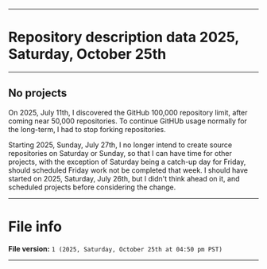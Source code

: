 
***

# Repository description data 2025, Saturday, October 25th

---

## No projects

On 2025, July 11th, I discovered the GitHub 100,000 repository limit, after coming near 50,000 repositories. To continue GitHUb usage normally for the long-term, I had to stop forking repositories.

Starting 2025, Sunday, July 27th, I no longer intend to create source repositories on Saturday or Sunday, so that I can have time for other projects, with the exception of Saturday being a catch-up day for Friday, should scheduled Friday work not be completed that week. I should have started on 2025, Saturday, July 26th, but I didn't think ahead on it, and scheduled projects before considering the change.

***

# File info

**File version:** `1 (2025, Saturday, October 25th at 04:50 pm PST)`

***

